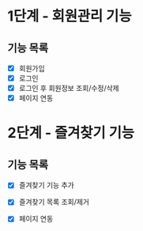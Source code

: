 # 1단계 - 회원관리 기능

## 기능 목록

- [x] 회원가입
- [x] 로그인
- [x] 로그인 후 회원정보 조회/수정/삭제
- [x] 페이지 연동

# 2단계 - 즐겨찾기 기능

## 기능 목록

- [x] 즐겨찾기 기능 추가
- [x] 즐겨찾기 목록 조회/제거 
- [x] 페이지 연동

